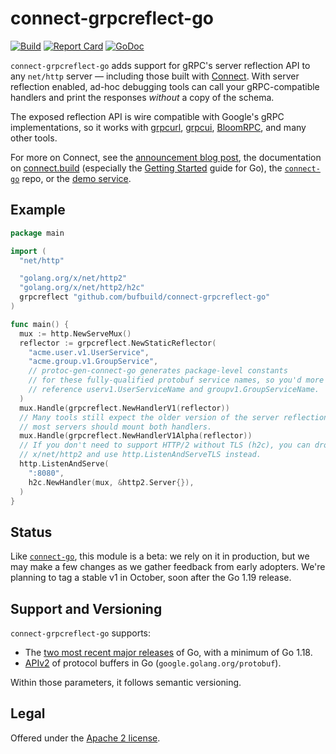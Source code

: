 connect-grpcreflect-go
======================

[![Build](https://github.com/bufbuild/connect-grpcreflect-go/actions/workflows/ci.yaml/badge.svg?branch=main)](https://github.com/bufbuild/connect-grpcreflect-go/actions/workflows/ci.yaml)
[![Report Card](https://goreportcard.com/badge/github.com/bufbuild/connect-grpcreflect-go)](https://goreportcard.com/report/github.com/bufbuild/connect-grpcreflect-go)
[![GoDoc](https://pkg.go.dev/badge/github.com/bufbuild/connect-grpcreflect-go.svg)](https://pkg.go.dev/github.com/bufbuild/connect-grpcreflect-go)

`connect-grpcreflect-go` adds support for gRPC's server reflection API to any
`net/http` server &mdash; including those built with [Connect][connect-go]. With
server reflection enabled, ad-hoc debugging tools can call your gRPC-compatible
handlers and print the responses *without* a copy of the schema.

The exposed reflection API is wire compatible with Google's gRPC
implementations, so it works with [grpcurl], [grpcui], [BloomRPC], and many
other tools.

For more on Connect, see the [announcement blog post][blog], the documentation
on [connect.build][docs] (especially the [Getting Started] guide for Go), the
[`connect-go`][connect-go] repo, or the [demo service][demo].

## Example

```go
package main

import (
  "net/http"

  "golang.org/x/net/http2"
  "golang.org/x/net/http2/h2c"
  grpcreflect "github.com/bufbuild/connect-grpcreflect-go"
)

func main() {
  mux := http.NewServeMux()
  reflector := grpcreflect.NewStaticReflector(
    "acme.user.v1.UserService",
    "acme.group.v1.GroupService",
    // protoc-gen-connect-go generates package-level constants
    // for these fully-qualified protobuf service names, so you'd more likely
    // reference userv1.UserServiceName and groupv1.GroupServiceName.
  )
  mux.Handle(grpcreflect.NewHandlerV1(reflector))
  // Many tools still expect the older version of the server reflection API, so
  // most servers should mount both handlers.
  mux.Handle(grpcreflect.NewHandlerV1Alpha(reflector))
  // If you don't need to support HTTP/2 without TLS (h2c), you can drop
  // x/net/http2 and use http.ListenAndServeTLS instead.
  http.ListenAndServe(
    ":8080",
    h2c.NewHandler(mux, &http2.Server{}),
  )
}
```

## Status

Like [`connect-go`][connect-go], this module is a beta: we rely on it in
production, but we may make a few changes as we gather feedback from early
adopters. We're planning to tag a stable v1 in October, soon after the Go 1.19
release.

## Support and Versioning

`connect-grpcreflect-go` supports:

* The [two most recent major releases][go-support-policy] of Go, with a minimum
  of Go 1.18.
* [APIv2][] of protocol buffers in Go (`google.golang.org/protobuf`).

Within those parameters, it follows semantic versioning.

## Legal

Offered under the [Apache 2 license][license].

[APIv2]: https://blog.golang.org/protobuf-apiv2
[BloomRPC]: https://github.com/bloomrpc/bloomrpc
[Getting Started]: https://connect.build/go/getting-started
[blog]: https://buf.build/blog/connect-a-better-grpc
[connect-go]: https://github.com/bufbuild/connect-go
[demo]: https://github.com/bufbuild/connect-demo
[docs]: https://connect.build
[go-support-policy]: https://golang.org/doc/devel/release#policy
[grpcui]: https://github.com/fullstorydev/grpcui
[grpcurl]: https://github.com/fullstorydev/grpcurl
[license]: https://github.com/bufbuild/connect-grpcreflect-go/blob/main/LICENSE.txt
